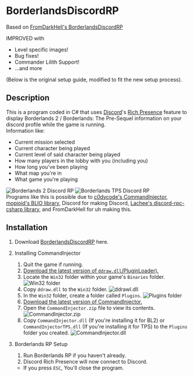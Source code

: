 # BorderlandsDiscordRP

Based on [FromDarkHell's BorderlandsDiscordRP](https://github.com/FromDarkHell/BorderlandsDiscordRP)

IMPROVED with
* Level specific images!
* Bug fixes!
* Commander Lilith Support!
* ...and more

(Below is the original setup guide, modified to fit the new setup process).

Description
-----------
This is a program coded in C# that uses [Discord](http://discordapp.com/)'s [Rich Presence](https://discordapp.com/rich-presence) feature to display Borderlands 2 / Borderlands: The Pre-Sequel information on your discord profile while the game is running.
<br>
Information like:
* Current mission selected
* Current character being played
* Current level of said character being played
* How many players in the lobby with you (including you)
* How long you've been playing
* What map you're in
* What game you're playing

![Borderlands 2 Discord RP](https://puu.sh/CiCrw/4cbe503c94.png)
![Borderlands TPS Discord RP](https://puu.sh/CiCvX/cd3260c23f.png)
<br>
Programs like this is possible due to [c0dycode's CommandInjector](https://github.com/c0dycode/BL-CommandInjector), [mopioid's BLIO library](https://github.com/mopioid/BLIO), Discord for making Discord, [Lachee's discord-rpc-csharp library](https://github.com/Lachee/discord-rpc-csharp), and FromDarkHell for uh making this.


Installation
-----------
1. Download [BorderlandsDiscordRP](https://github.com/crunchyintheory/BorderlandsDiscordRP/releases) here.
2. Installing CommandInjector
	  1. Quit the game if running.
	  2. [Download the latest version of `ddraw.dll`/PluginLoader).](https://github.com/c0dycode/BorderlandsPluginLoader/releases)
	  3. Locate the `Win32` folder within your game's `Binaries` folder. ![Win32 folder](https://i.imgur.com/t6OI06l.png)
	  4. Copy `ddraw.dll` to the `Win32` folder. ![ddrawl.dll](https://i.imgur.com/FHfiSqg.png)	  
	  5. In the `Win32` folder, create a folder called `Plugins`. ![Plugins folder](https://i.imgur.com/CDdoKDs.png)
	  6. [Download the latest version of CommandInjector.](https://github.com/c0dycode/BL-CommandInjector/blob/master/CommandInjector.zip)
	  7. Open the `CommandInjector.zip` file to view its contents. ![CommandInjector.zip](https://i.imgur.com/r1I3b26.png)
	  8. Copy `CommandInjector.dll` (If you're installing it for BL2) or `CommandInjectorTPS.dll` (If you're installing it for TPS) to the `Plugins` folder you created. ![CommandInjector.dll](https://i.imgur.com/U9OSqcV.png)
3. Borderlands RP Setup
      1. Run Borderlands RP if you haven't already.
	  2. Discord Rich Presence will now connect to Discord.

	  * If you press `ESC`, You'll close the program.